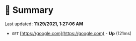 # 📖 Summary
Last updated: **11/29/2021, 1:27:06 AM**

- `GET` [https://google.com](https://google.com) - **Up** (121ms)
